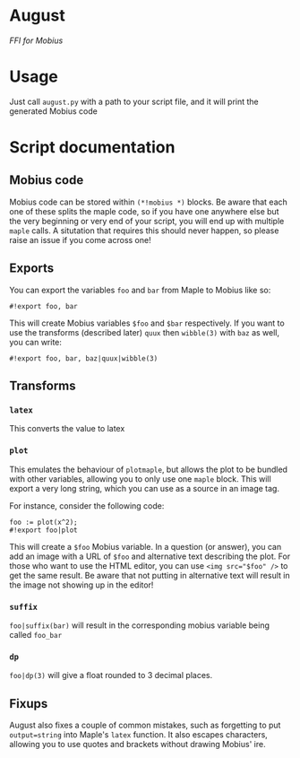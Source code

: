 # August
_FFI for Mobius_

# Usage
Just call `august.py` with a path to your script file, and it will print the generated Mobius code

# Script documentation
## Mobius code
Mobius code can be stored within `(*!mobius *)` blocks. Be aware that each one of these splits the maple code, so if you have one anywhere else but the very beginning or very end of your script, you will end up with multiple `maple` calls. A situtation that requires this should never happen, so please raise an issue if you come across one!
## Exports
You can export the variables `foo` and `bar` from Maple to Mobius like so:
```
#!export foo, bar
```
This will create Mobius variables `$foo` and `$bar` respectively. If you want to use the transforms (described later) `quux` then `wibble(3)` with `baz` as well, you can write:
```
#!export foo, bar, baz|quux|wibble(3)
```
## Transforms
### `latex`
This converts the value to latex
### `plot`
This emulates the behaviour of `plotmaple`, but allows the plot to be bundled with other variables, allowing you to only use one `maple` block. This will export a very long string, which you can use as a source in an image tag.

For instance, consider the following code:
```
foo := plot(x^2);
#!export foo|plot
```
This will create a `$foo` Mobius variable. In a question (or answer), you can add an image with a URL of `$foo` and alternative text describing the plot. For those who want to use the HTML editor, you can use `<img src="$foo" />` to get the same result. Be aware that not putting in alternative text will result in the image not showing up in the editor!
### `suffix`
`foo|suffix(bar)` will result in the corresponding mobius variable being called `foo_bar`
### `dp`
`foo|dp(3)` will give a float rounded to 3 decimal places.
## Fixups
August also fixes a couple of common mistakes, such as forgetting to put `output=string` into Maple's `latex` function. It also escapes characters, allowing you to use quotes and brackets without drawing Mobius' ire.
